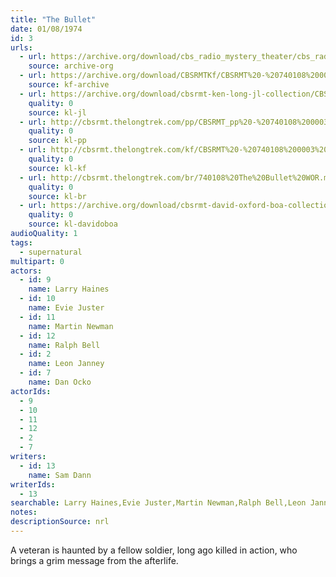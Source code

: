 ```yaml
---
title: "The Bullet"
date: 01/08/1974
id: 3
urls: 
  - url: https://archive.org/download/cbs_radio_mystery_theater/cbs_radio_mystery_theater-0001-0050.zip/cbs_radio_mystery_theater-0001-0050%2Fcbsrmt_0003_bullet.mp3
    source: archive-org
  - url: https://archive.org/download/CBSRMTKf/CBSRMT%20-%20740108%200003%20The%20Bullet_kf.mp3
    source: kf-archive
  - url: https://archive.org/download/cbsrmt-ken-long-jl-collection/CBSRMT - 740108 0003 The Bullet (distorted)_jl.mp3
    quality: 0
    source: kl-jl
  - url: http://cbsrmt.thelongtrek.com/pp/CBSRMT_pp%20-%20740108%200003%20The%20Bullet.mp3
    quality: 0
    source: kl-pp
  - url: http://cbsrmt.thelongtrek.com/kf/CBSRMT%20-%20740108%200003%20The%20Bullet_kf.mp3
    quality: 0
    source: kl-kf
  - url: http://cbsrmt.thelongtrek.com/br/740108%20The%20Bullet%20WOR.mp3
    quality: 0
    source: kl-br
  - url: https://archive.org/download/cbsrmt-david-oxford-boa-collection/CBSRMT-740108-0003-The-Bullet-(64-44)_kf-{BoA}.mp3
    quality: 0
    source: kl-davidoboa
audioQuality: 1
tags: 
  - supernatural
multipart: 0
actors:  
  - id: 9
    name: Larry Haines  
  - id: 10
    name: Evie Juster  
  - id: 11
    name: Martin Newman  
  - id: 12
    name: Ralph Bell  
  - id: 2
    name: Leon Janney  
  - id: 7
    name: Dan Ocko
actorIds:  
  - 9  
  - 10  
  - 11  
  - 12  
  - 2  
  - 7
writers:  
  - id: 13
    name: Sam Dann
writerIds:  
  - 13
searchable: Larry Haines,Evie Juster,Martin Newman,Ralph Bell,Leon Janney,Dan Ocko Sam Dann
notes: 
descriptionSource: nrl
---
```

A veteran is haunted by a fellow soldier, long ago killed in action, who brings a grim message from the afterlife.
